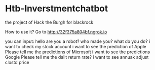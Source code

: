 # Htb-Inverstmentchatbot
the project of Hack the Burgh for blackrock

How to use it?
Go to http://32f375a804bf.ngrok.io

you can input:
hello
are you a robot?
who made you?
what do you do?
i want to check my stock account
i want to see the prediction of Apple
Please tell me the predictions of Microsoft
i want to see the predictions Google
Please tell me the dailt return rate?
i want to see annuak adjust clostd price
